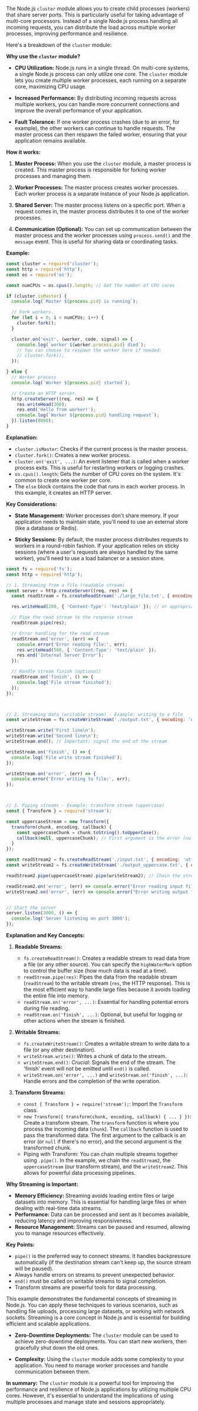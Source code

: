 The Node.js `cluster` module allows you to create child processes (workers) that share server ports. This is particularly useful for taking advantage of multi-core processors.  Instead of a single Node.js process handling all incoming requests, you can distribute the load across multiple worker processes, improving performance and resilience.

Here's a breakdown of the `cluster` module:

**Why use the `cluster` module?**

* **CPU Utilization:** Node.js runs in a single thread.  On multi-core systems, a single Node.js process can only utilize one core. The `cluster` module lets you create multiple worker processes, each running on a separate core, maximizing CPU usage.

* **Increased Performance:** By distributing incoming requests across multiple workers, you can handle more concurrent connections and improve the overall performance of your application.

* **Fault Tolerance:** If one worker process crashes (due to an error, for example), the other workers can continue to handle requests. The master process can then respawn the failed worker, ensuring that your application remains available.

**How it works:**

1. **Master Process:** When you use the `cluster` module, a master process is created. This master process is responsible for forking worker processes and managing them.

2. **Worker Processes:** The master process creates worker processes. Each worker process is a separate instance of your Node.js application.

3. **Shared Server:** The master process listens on a specific port. When a request comes in, the master process distributes it to one of the worker processes.

4. **Communication (Optional):** You can set up communication between the master process and the worker processes using `process.send()` and the `message` event.  This is useful for sharing data or coordinating tasks.

**Example:**

```javascript
const cluster = require('cluster');
const http = require('http');
const os = require('os');

const numCPUs = os.cpus().length; // Get the number of CPU cores

if (cluster.isMaster) {
  console.log(`Master ${process.pid} is running`);

  // Fork workers.
  for (let i = 0; i < numCPUs; i++) {
    cluster.fork();
  }

  cluster.on('exit', (worker, code, signal) => {
    console.log(`worker ${worker.process.pid} died`);
    // You can choose to respawn the worker here if needed:
    // cluster.fork();
  });

} else {
  // Worker process
  console.log(`Worker ${process.pid} started`);

  // Create an HTTP server.
  http.createServer((req, res) => {
    res.writeHead(200);
    res.end('Hello from worker!');
    console.log(`Worker ${process.pid} handling request`);
  }).listen(8000);
}
```

**Explanation:**

* `cluster.isMaster`: Checks if the current process is the master process.
* `cluster.fork()`: Creates a new worker process.
* `cluster.on('exit', ...)`:  An event listener that is called when a worker process exits.  This is useful for restarting workers or logging crashes.
* `os.cpus().length`: Gets the number of CPU cores on the system. It's common to create one worker per core.
* The `else` block contains the code that runs in each worker process. In this example, it creates an HTTP server.

**Key Considerations:**

* **State Management:** Worker processes don't share memory. If your application needs to maintain state, you'll need to use an external store (like a database or Redis).

* **Sticky Sessions:**  By default, the master process distributes requests to workers in a round-robin fashion. If your application relies on sticky sessions (where a user's requests are always handled by the same worker), you'll need to use a load balancer or a session store.



```javascript
const fs = require('fs');
const http = require('http');

// 1. Streaming from a file (readable stream)
const server = http.createServer((req, res) => {
  const readStream = fs.createReadStream('./large_file.txt', { encoding: 'utf8' }); // HighWaterMark can be set

  res.writeHead(200, { 'Content-Type': 'text/plain' }); // or appropriate content type

  // Pipe the read stream to the response stream
  readStream.pipe(res);

  // Error handling for the read stream
  readStream.on('error', (err) => {
    console.error('Error reading file:', err);
    res.writeHead(500, { 'Content-Type': 'text/plain' });
    res.end('Internal Server Error');
  });

  // Handle stream finish (optional)
  readStream.on('finish', () => {
    console.log('File stream finished');
  });
});



// 2. Streaming data (writable stream) - Example: writing to a file
const writeStream = fs.createWriteStream('./output.txt', { encoding: 'utf8' });

writeStream.write('First line\n');
writeStream.write('Second line\n');
writeStream.end(); // Important: signal the end of the stream

writeStream.on('finish', () => {
  console.log('File write stream finished');
});

writeStream.on('error', (err) => {
  console.error('Error writing to file:', err);
});



// 3. Piping streams - Example: transform stream (uppercase)
const { Transform } = require('stream');

const uppercaseStream = new Transform({
  transform(chunk, encoding, callback) {
    const uppercaseChunk = chunk.toString().toUpperCase();
    callback(null, uppercaseChunk); // First argument is the error (null if no error)
  }
});

const readStream2 = fs.createReadStream('./input.txt', { encoding: 'utf8' });
const writeStream2 = fs.createWriteStream('./output_uppercase.txt', { encoding: 'utf8' });

readStream2.pipe(uppercaseStream).pipe(writeStream2); // Chain the streams together

readStream2.on('error', (err) => console.error("Error reading input file:", err));
writeStream2.on('error', (err) => console.error("Error writing output file:", err));


// Start the server
server.listen(3000, () => {
  console.log('Server listening on port 3000');
});


```

**Explanation and Key Concepts:**

1. **Readable Streams:**
   - `fs.createReadStream()`: Creates a readable stream to read data from a file (or any other source).  You can specify the `highWaterMark` option to control the buffer size (how much data is read at a time).
   - `readStream.pipe(res)`: Pipes the data from the readable stream (`readStream`) to the writable stream (`res`, the HTTP response).  This is the most efficient way to handle large files because it avoids loading the entire file into memory.
   - `readStream.on('error', ...)`: Essential for handling potential errors during file reading.
   - `readStream.on('finish', ...)`: Optional, but useful for logging or other actions when the stream is finished.

2. **Writable Streams:**
   - `fs.createWriteStream()`: Creates a writable stream to write data to a file (or any other destination).
   - `writeStream.write()`: Writes a chunk of data to the stream.
   - `writeStream.end()`: *Crucial*: Signals the end of the stream.  The 'finish' event will not be emitted until `end()` is called.
   - `writeStream.on('error', ...)` and `writeStream.on('finish', ...)`: Handle errors and the completion of the write operation.

3. **Transform Streams:**
   - `const { Transform } = require('stream');`: Import the `Transform` class.
   - `new Transform({ transform(chunk, encoding, callback) { ... } })`: Create a transform stream. The `transform` function is where you process the incoming data (`chunk`).  The `callback` function is used to pass the transformed data.  The first argument to the callback is an error (or `null` if there's no error), and the second argument is the transformed chunk.
   - Piping with Transform: You can chain multiple streams together using `.pipe()`. In the example, we chain the `readStream2`, the `uppercaseStream` (our transform stream), and the `writeStream2`.  This allows for powerful data processing pipelines.

**Why Streaming is Important:**

* **Memory Efficiency:** Streaming avoids loading entire files or large datasets into memory. This is essential for handling large files or when dealing with real-time data streams.
* **Performance:**  Data can be processed and sent as it becomes available, reducing latency and improving responsiveness.
* **Resource Management:** Streams can be paused and resumed, allowing you to manage resources effectively.

**Key Points:**

* `pipe()` is the preferred way to connect streams.  It handles backpressure automatically (if the destination stream can't keep up, the source stream will be paused).
* Always handle errors on streams to prevent unexpected behavior.
* `end()` must be called on writable streams to signal completion.
* Transform streams are powerful tools for data processing.

This example demonstrates the fundamental concepts of streaming in Node.js.  You can apply these techniques to various scenarios, such as handling file uploads, processing large datasets, or working with network sockets.  Streaming is a core concept in Node.js and is essential for building efficient and scalable applications.

* **Zero-Downtime Deployments:** The `cluster` module can be used to achieve zero-downtime deployments. You can start new workers, then gracefully shut down the old ones.

* **Complexity:** Using the `cluster` module adds some complexity to your application. You need to manage worker processes and handle communication between them.

**In summary:** The `cluster` module is a powerful tool for improving the performance and resilience of Node.js applications by utilizing multiple CPU cores. However, it's essential to understand the implications of using multiple processes and manage state and sessions appropriately.
